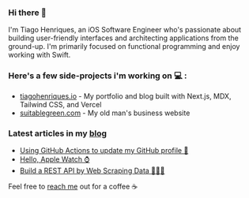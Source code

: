 ### Hi there 👋

<!--
**henriquestiagoo/henriquestiagoo** is a ✨ _special_ ✨ repository because its `README.md` (this file) appears on your GitHub profile.

Here are some ideas to get you started:

- 🔭 I’m currently working on ...
- 🌱 I’m currently learning ...
- 👯 I’m looking to collaborate on ...
- 🤔 I’m looking for help with ...
- 💬 Ask me about ...
- 📫 How to reach me: ...
- 😄 Pronouns: ...
- ⚡ Fun fact: ...
-->

I'm Tiago Henriques, an iOS Software Engineer who's passionate about building user-friendly interfaces and architecting applications from the ground-up. I'm primarily focused on functional programming and enjoy working with Swift.

### Here's a few side-projects i'm working on 💻 :

* [tiagohenriques.io](https://tiagohenriques.vercel.app) - My portfolio and blog built with Next.js, MDX, Tailwind CSS, and Vercel
* [suitablegreen.com](https://suitablegreen.com) - My old man's business website

### Latest articles in my [blog](https://tiagohenriques.vercel.app/)
* [Using GitHub Actions to update my GitHub profile 🤖](https://tiagohenriques.vercel.app/blog/using-github-actions-to-update-my-github-profile)
* [Hello, Apple Watch ⌚](https://tiagohenriques.vercel.app/blog/watchos-healthkit-app)
* [Build a REST API by Web Scraping Data 👷🏻‍♂️](https://tiagohenriques.vercel.app/blog/build-api-by-web-scraping)

Feel free to [reach me](mailto:th.tk@hotmail.com) out for a coffee ☕
